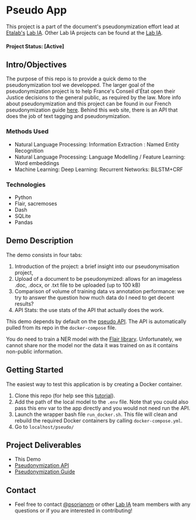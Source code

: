 
# Pseudo App
This project is a part of the document's pseudonymization effort lead at [Etalab's](http://www.codeforsanfrancisco.org) [Lab IA](https://github.com/etalab-ia/).  Other Lab IA projects can be found at the [Lab IA](https://github.com/etalab-ia).

#### Project Status: [Active]

## Intro/Objectives
The purpose of this repo is to provide a quick demo to the pseudonymization tool we developped. The larger goal of the pseudonymization project is to help France's Conseil d'État open their Justice decisions to the general public, as required by the law. More info about pseudonymization and this project can be found in our French pseudonymization guide [here](https://guides.etalab.gouv.fr/pseudonymisation/). Behind this web site, there is an API that does the job of text tagging and pseudonymization.


### Methods Used
* Natural Language Processing: Information Extraction : Named Entity Recognition
* Natural Language Processing: Language Modelling / Feature Learning: Word embeddings
* Machine Learning: Deep Learning: Recurrent Networks: BiLSTM+CRF

### Technologies
* Python
* Flair, sacremoses
* Dash
* SQLite
* Pandas

## Demo Description

The demo consists in four tabs: 

1. Introduction of the project:  a brief insight into our pseudonymisation project,
2. Upload of a document to be pseudonymized: allows for an imageless .doc, .docx, or .txt file to be uploaded (up to 100 kB)  
3. Comparison of volume of training data vs annotation performance:  we try to answer the question how much data do I need to get decent results?
4. API Stats: the use stats of the API that actually does the work.

This demo depends by default on the [pseudo API](https://github.com/psorianom/pseudo_api). The API is automatically pulled from its repo in the `docker-compose` file.

You do need to train a NER model with the [Flair library](https://github.com/flairNLP/flair). Unfortunately, we cannot share nor the model nor the data it was trained on as it contains non-public information.

## Getting Started
The easiest way to test this application is by creating a Docker container.
1. Clone this repo (for help see this [tutorial](https://help.github.com/articles/cloning-a-repository/)).
2. Add the path of the local model to the `.env` file. Note that you could also pass this env var to the app directly and you would not need run the API.
3. Launch the wrapper bash file `run_docker.sh`. This file will clean and rebuild the required Docker containers by calling `docker-compose.yml`.
4. Go to `localhost/pseudo/`


## Project Deliverables
* This Demo 
* [Pseudonymization API](https://github.com/psorianom/pseudo_api)
* [Pseudonymization Guide](https://guides.etalab.gouv.fr/pseudonymisation/)


## Contact
* Feel free to contact [@psorianom](https://github.com/psorianom/) or other [Lab IA](https://github.com/etalab-ia/) team members with any questions or if you are interested in contributing!
